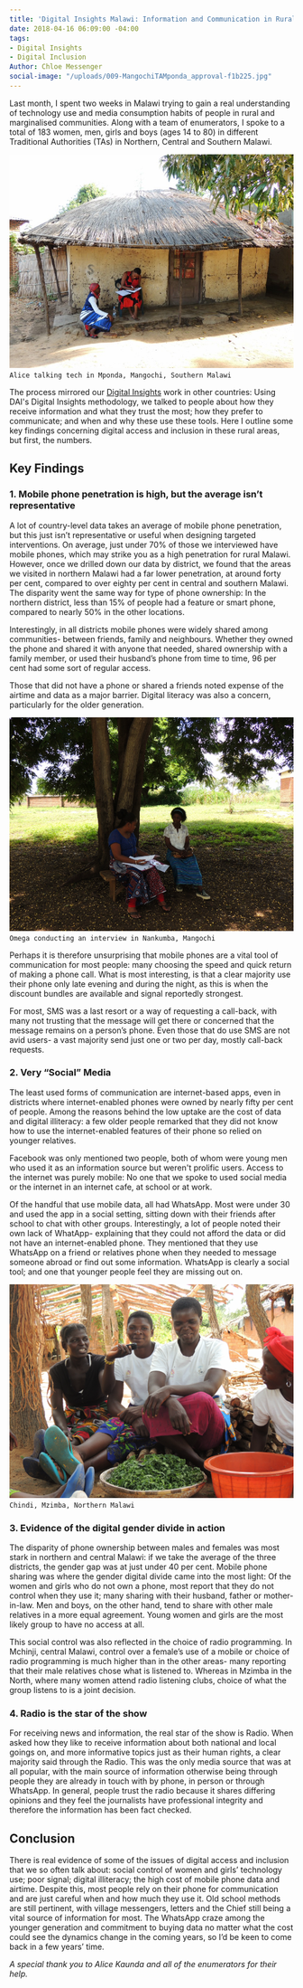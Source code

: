 ```yaml
---
title: 'Digital Insights Malawi: Information and Communication in Rural Communities'
date: 2018-04-16 06:09:00 -04:00
tags:
- Digital Insights
- Digital Inclusion
Author: Chloe Messenger
social-image: "/uploads/009-MangochiTAMponda_approval-f1b225.jpg"
---
```


Last month, I spent two weeks in Malawi trying to gain a real understanding of technology use and media consumption habits of people in rural and marginalised communities. Along with a team of enumerators, I spoke to a total of 183 women, men, girls and boys (ages 14 to 80) in different Traditional Authorities (TAs) in Northern, Central and Southern Malawi.

![009-MangochiTAMponda_approval.jpg](/uploads/009-MangochiTAMponda_approval.jpg) `Alice talking tech in Mponda, Mangochi, Southern Malawi`

<!--more-->

The process mirrored our [Digital Insights](https://dai-global-digital.com/tags/?tag=digital-insights) work in other countries: Using DAI's Digital Insights methodology, we talked to people about how they receive information and what they trust the most; how they prefer to communicate; and when and why these use these tools. Here I outline some key findings concerning digital access and inclusion in these rural areas, but first, the numbers.

<script id="infogram_0_5ee7b3ea-aa02-492f-bf18-7b25c7ded435" title="Bio data Malawi Insights" src="https://e.infogram.com/js/dist/embed.js?y68" type="text/javascript"></script>

## Key Findings

### 1.  Mobile phone penetration is high, but the average isn’t representative

A lot of country-level data takes an average of mobile phone penetration, but this just isn’t representative or useful when designing targeted interventions. On average, just under 70% of those we interviewed have mobile phones, which may strike you as a high penetration for rural Malawi. However, once we drilled down our data by district, we found that the areas we visited in northern Malawi had a far lower penetration, at around forty per cent, compared to over eighty per cent in central and southern Malawi.  The disparity went the same way for type of phone ownership: In the northern district, less than 15% of people had a feature or smart phone, compared to nearly 50% in the other locations.

<script id="infogram_0_f47fe114-9d49-45f2-9347-fceebce12ff0" title="Mobile access and type Malawi Digital Insights" src="https://e.infogram.com/js/dist/embed.js?pel" type="text/javascript"></script>

Interestingly, in all districts mobile phones were widely shared among communities- between friends, family and neighbours. Whether they owned the phone and shared it with anyone that needed, shared ownership with a family member, or used their husband’s phone from time to time, 96 per cent had some sort of regular access.

Those that did not have a phone or shared a friends noted expense of the airtime and data as a major barrier. Digital literacy was also a concern, particularly for the older generation.

![020-MangochiTANankumba_approval.png](/uploads/020-MangochiTANankumba_approval.png) `Omega conducting an interview in Nankumba, Mangochi`

Perhaps it is therefore unsurprising that mobile phones are a vital tool of communication for most people: many choosing the speed and quick return of making a phone call. What is most interesting, is that a clear majority use their phone only late evening and during the night, as this is when the discount bundles are available and signal reportedly strongest.

For most, SMS was a last resort or a way of requesting a call-back, with many not trusting that the message will get there or concerned that the message remains on a person’s phone. Even those that do use SMS are not avid users- a vast majority send just one or two per day, mostly call-back requests.

<script id="infogram_0_793e2b8b-cdf6-443a-bdc4-2203d009119c" title="Communication Malawi Insights" src="https://e.infogram.com/js/dist/embed.js?DZb" type="text/javascript"></script>

### 2.  Very “Social” Media

The least used forms of communication are internet-based apps, even in districts where internet-enabled phones were owned by nearly fifty per cent of people. Among the reasons behind the low uptake are the cost of data and digital illiteracy: a few older people remarked that they did not know how to use the internet-enabled features of their phone so relied on younger relatives.

Facebook was only mentioned two people, both of whom were young men who used it as an information source but weren't prolific users. Access to the internet was purely mobile: No one that we spoke to used social media or the internet in an internet cafe, at school or at work.

Of the handful that use mobile data, all had WhatsApp. Most were under 30 and used the app in a social setting, sitting down with their friends after school to chat with other groups. Interestingly, a lot of people noted their own lack of WhatApp- explaining that they could not afford the data or did not have an internet-enabled phone. They mentioned that they use WhatsApp on a friend or relatives phone when they needed to message someone abroad or find out some information. WhatsApp is clearly a social tool; and one that younger people feel they are missing out on.

![046-MzimbaTAChindi_villageheadapproval.png](/uploads/046-MzimbaTAChindi_villageheadapproval.png) `Chindi, Mzimba, Northern Malawi`

### 3.  Evidence of the digital gender divide in action

The disparity of phone ownership between males and females was most stark in northern and central Malawi: if we take the average of the three districts, the gender gap was at just under 40 per cent. Mobile phone sharing was where the gender digital divide came into the most light: Of the women and girls who do not own a phone, most report that they do not control when they use it; many sharing with their husband, father or mother-in-law. Men and boys, on the other hand, tend to share with other male relatives in a more equal agreement. Young women and girls are the most likely group to have no access at all.

This social control was also reflected in the choice of radio programming. In Mchinji, central Malawi, control over a female’s use of a mobile or choice of radio programming is much higher than in the other areas- many reporting that their male relatives chose what is listened to. Whereas in Mzimba in the North, where many women attend radio listening clubs, choice of what the group listens to is a joint decision.

### 4.  Radio is the star of the show

<script id="infogram_0_1b27ce3a-a257-41b0-9fa3-cb3dada826e1" title="Information general Malawi Insights" src="https://e.infogram.com/js/dist/embed.js?3Yi" type="text/javascript"></script>

For receiving news and information, the real star of the show is Radio. When asked how they like to receive information about both national and local goings on, and more informative topics just as their human rights, a clear majority said through the Radio. This was the only media source that was at all popular, with the main source of information otherwise being through people they are already in touch with by phone, in person or through WhatsApp. In general, people trust the radio because it shares differing opinions and they feel the journalists have professional integrity and therefore the information has been fact checked.

## Conclusion

There is real evidence of some of the issues of digital access and inclusion that we so often talk about: social control of women and girls’ technology use; poor signal; digital illiteracy; the high cost of mobile phone data and airtime. Despite this, most people rely on their phone for communication and are just careful when and how much they use it. Old school methods are still pertinent, with village messengers, letters and the Chief still being a vital source of information for most. The WhatsApp craze among the younger generation and commitment to buying data no matter what the cost could see the dynamics change in the coming years, so I’d be keen to come back in a few years’ time.

*A special thank you to Alice Kaunda and all of the enumerators for their help.*